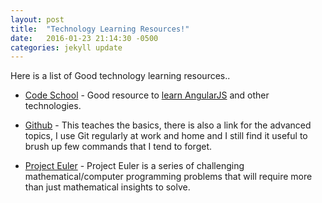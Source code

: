 ```yaml
---
layout: post
title:  "Technology Learning Resources!"
date:   2016-01-23 21:14:30 -0500
categories: jekyll update
---
```

Here is a list of Good technology learning resources..

* [Code School][code-school] - Good resource to [learn AngularJS][code-school-angular] and other technologies.

* [Github][git-learn] - This teaches the basics, there is also a link for the advanced topics, I use Git regularly at work and home and I still find it useful to brush up few commands that I tend to forget.

* [Project Euler][project-euler] - Project Euler is a series of challenging mathematical/computer programming problems that will require more than just mathematical insights to solve.

[project-euler]: https://projecteuler.net/

[git-learn]: https://try.github.io/levels/1/challenges/1

[code-school]: https://www.codeschool.com/learn

[code-school-angular]: http://campus.codeschool.com/courses/shaping-up-with-angular-js/intro
